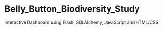 # Belly_Button_Biodiversity_Study
Interactive Dashboard using Flask, SQLAlchemy, JavaScript and HTML/CSS
